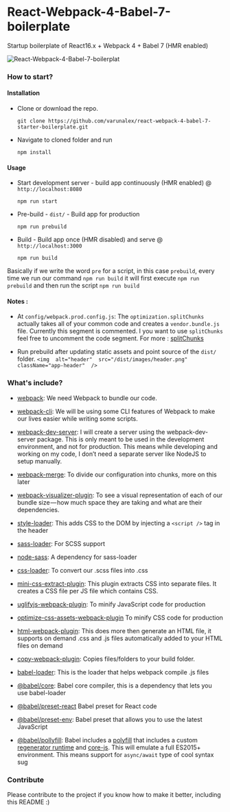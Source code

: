 # React-Webpack-4-Babel-7-boilerplate
Startup boilerplate of React16.x + Webpack 4 + Babel 7 (HMR enabled)

![React-Webpack-4-Babel-7-boilerplat](https://raw.githubusercontent.com/varunalex/React-Webpack-4-Babel-7-boilerplate/master/dist/images/header.png)

### How to start?
#### Installation
 - Clone or download the repo.
 
   ```git clone https://github.com/varunalex/react-webpack-4-babel-7-starter-boilerplate.git ```
 -  Navigate to cloned folder and run 
 
    `npm install`
#### Usage
 - Start development server - build app continuously (HMR enabled) @ `http://localhost:8080`
 
   `npm run start`
 - Pre-build  - `dist/` - Build app for production
 
   `npm run prebuild`

- Build - Build app once (HMR disabled) and serve @ `http://localhost:3000`

  `npm run build`
  
Basically if we write the word `pre` for a script, in this case `prebuild`, every time we run our command `npm run build` it will first execute `npm run prebuild` and then run the script `npm run build`

#### Notes :
- At `config/webpack.prod.config.js`:  The `optimization.splitChunks` actually takes all of your common code and creates a `vendor.bundle.js` file. Currently this segment is commented. I you want to use `splitChunks` feel free to uncomment the code segment. For more : [splitChunks](https://webpack.js.org/plugins/split-chunks-plugin/)

- Run prebuild after updating static assets and point source of the `dist/` folder.
``` <img  alt="header"  src="/dist/images/header.png"  className="app-header"  /> ```

### What's include?
- [webpack](http://webpack.js.org/): We need Webpack to bundle our code.

-  [webpack-cli](https://github.com/webpack/webpack-cli): We will be using some CLI features of Webpack to make our lives easier while writing some scripts.

- [webpack-dev-server](https://github.com/webpack/webpack-dev-server): I will create a server using the webpack-dev-server package. This is only meant to be used in the development environment, and not for production. This means while developing and working on my code, I don’t need a separate server like NodeJS to setup manually.

- [webpack-merge](https://github.com/survivejs/webpack-merge): To divide our configuration into chunks, more on this later

- [webpack-visualizer-plugin](https://github.com/chrisbateman/webpack-visualizer#readme): To see a visual representation of each of our bundle size — how much space they are taking and what are their dependencies.

- [style-loader](https://github.com/webpack-contrib/style-loader): This adds CSS to the DOM by injecting a  `<script />`  tag in the header

-  [sass-loader](https://github.com/webpack-contrib/sass-loader): For SCSS support

-  [node-sass](https://github.com/sass/node-sass): A dependency for sass-loader

- [css-loader](https://github.com/webpack-contrib/css-loader): To convert our .scss files into .css

- [mini-css-extract-plugin](https://github.com/webpack-contrib/mini-css-extract-plugin): This plugin extracts CSS into separate files. It creates a CSS file per JS file which contains CSS.

- [uglifyjs-webpack-plugin](https://github.com/webpack-contrib/uglifyjs-webpack-plugin): To minify JavaScript code for production

- [optimize-css-assets-webpack-plugin](https://github.com/NMFR/optimize-css-assets-webpack-plugin)  To minify CSS code for production

- [html-webpack-plugin](https://github.com/jantimon/html-webpack-plugin): This does more then generate an HTML file, it supports on demand .css and .js files automatically added to your HTML files on demand

- [copy-webpack-plugin](https://webpack.js.org/plugins/copy-webpack-plugin/): Copies files/folders to your build folder.

- [babel-loader](https://github.com/babel/babel-loader): This is the loader that helps webpack compile .js files

- [@babel/core](https://github.com/babel/babel/tree/master/packages/babel-core): Babel core compiler, this is a dependency that lets you use babel-loader

- [@babel/preset-react](https://www.npmjs.com/package/@babel/preset-react)  Babel preset for React code

- [@babel/preset-env](https://github.com/babel/babel/tree/master/packages/babel-preset-env): Babel preset that allows you to use the latest JavaScript

- [@babel/pollyfill](https://babeljs.io/docs/en/next/babel-polyfill.html): Babel includes a  [polyfill](https://en.wikipedia.org/wiki/Polyfill_%28programming%29)  that includes a custom  [regenerator runtime](https://github.com/facebook/regenerator/blob/master/packages/regenerator-runtime/runtime.js)  and  [core-js](https://github.com/zloirock/core-js). This will emulate a full ES2015+ environment. This means support for  `async/await`  type of cool syntax sug

### Contribute

Please contribute to the project if you know how to make it better, including this README :)

